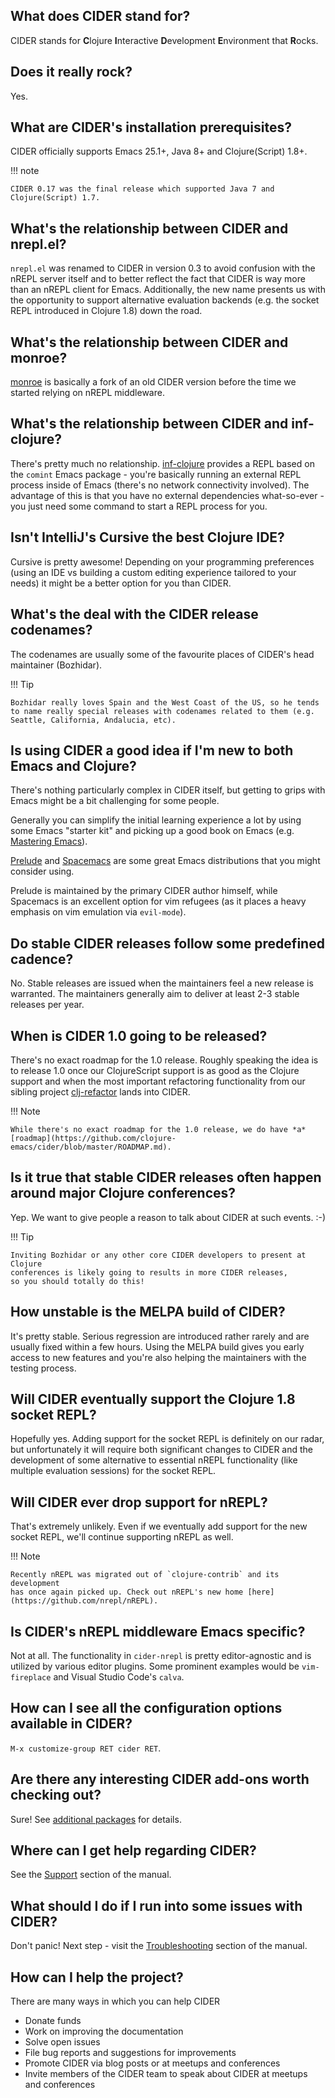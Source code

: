 ## What does CIDER stand for?

CIDER stands for **C**lojure **I**nteractive **D**evelopment **E**nvironment that **R**ocks.

## Does it really rock?

Yes.

## What are CIDER's installation prerequisites?

CIDER officially supports Emacs 25.1+, Java 8+ and Clojure(Script) 1.8+.


!!! note

    CIDER 0.17 was the final release which supported Java 7 and Clojure(Script) 1.7.

## What's the relationship between CIDER and nrepl.el?

`nrepl.el` was renamed to CIDER in version 0.3 to avoid confusion with the nREPL
server itself and to better reflect the fact that CIDER is way more than an
nREPL client for Emacs.  Additionally, the new name presents us with the
opportunity to support alternative evaluation backends (e.g. the socket REPL
introduced in Clojure 1.8) down the road.

## What's the relationship between CIDER and monroe?

[monroe](https://github.com/sanel/monroe) is basically a fork of an old CIDER
version before the time we started relying on nREPL middleware.

## What's the relationship between CIDER and inf-clojure?

There's pretty much no relationship. [inf-clojure][] provides a REPL based on the
`comint` Emacs package - you're basically running an external REPL process
inside of Emacs (there's no network connectivity involved).  The advantage of
this is that you have no external dependencies what-so-ever - you just need some
command to start a REPL process for you.

## Isn't IntelliJ's Cursive the best Clojure IDE?

Cursive is pretty awesome! Depending on your programming preferences (using an IDE vs
building a custom editing experience tailored to your needs) it might be a better
option for you than CIDER.

## What's the deal with the CIDER release codenames?

The codenames are usually some of the favourite places of CIDER's head
maintainer (Bozhidar).

!!! Tip

    Bozhidar really loves Spain and the West Coast of the US, so he tends
    to name really special releases with codenames related to them (e.g.
    Seattle, California, Andalucia, etc).

## Is using CIDER a good idea if I'm new to both Emacs and Clojure?

There's nothing particularly complex in CIDER itself, but getting to
grips with Emacs might be a bit challenging for some people.

Generally you can simplify the initial learning experience a lot by using some
Emacs "starter kit" and picking up a good book on Emacs
(e.g. [Mastering Emacs](https://www.masteringemacs.org/)).

[Prelude](https://github.com/bbatsov/prelude)
and [Spacemacs](http://spacemacs.org/) are some great Emacs distributions that
you might consider using.

Prelude is maintained by the primary CIDER author himself, while
Spacemacs is an excellent option for vim refugees (as it places a heavy emphasis
on vim emulation via `evil-mode`).

## Do stable CIDER releases follow some predefined cadence?

No. Stable releases are issued when the maintainers feel a new release is
warranted. The maintainers generally aim to deliver at least 2-3 stable releases
per year.

## When is CIDER 1.0 going to be released?

There's no exact roadmap for the 1.0 release. Roughly speaking the idea is to
release 1.0 once our ClojureScript support is as good as the Clojure support and
when the most important refactoring functionality from our sibling
project [clj-refactor](https://github.com/clojure-emacs/clj-refactor.el) lands
into CIDER.

!!! Note

    While there's no exact roadmap for the 1.0 release, we do have *a*
    [roadmap](https://github.com/clojure-emacs/cider/blob/master/ROADMAP.md).

## Is it true that stable CIDER releases often happen around major Clojure conferences?

Yep. We want to give people a reason to talk about CIDER at such events. :-)

!!! Tip

    Inviting Bozhidar or any other core CIDER developers to present at Clojure
    conferences is likely going to results in more CIDER releases,
    so you should totally do this!

## How unstable is the MELPA build of CIDER?

It's pretty stable. Serious regression are introduced rather rarely and are
usually fixed within a few hours. Using the MELPA build gives you early access to
new features and you're also helping the maintainers with the testing process.

## Will CIDER eventually support the Clojure 1.8 socket REPL?

Hopefully yes. Adding support for the socket REPL is definitely on our radar, but
unfortunately it will require both significant changes to CIDER and the development
of some alternative to essential nREPL functionality (like multiple evaluation sessions)
for the socket REPL.

## Will CIDER ever drop support for nREPL?

That's extremely unlikely. Even if we eventually add support for the new socket REPL,
we'll continue supporting nREPL as well.

!!! Note

    Recently nREPL was migrated out of `clojure-contrib` and its development
    has once again picked up. Check out nREPL's new home [here](https://github.com/nrepl/nREPL).

## Is CIDER's nREPL middleware Emacs specific?

Not at all. The functionality in `cider-nrepl` is pretty editor-agnostic and is
utilized by various editor plugins. Some prominent examples would be
`vim-fireplace` and Visual Studio Code's `calva`.

## How can I see all the configuration options available in CIDER?

`M-x customize-group RET cider RET`.

## Are there any interesting CIDER add-ons worth checking out?

Sure! See [additional packages](additional_packages.md) for details.

## Where can I get help regarding CIDER?

See the [Support](about/support.md) section of the manual.

## What should I do if I run into some issues with CIDER?

Don't panic! Next step - visit the [Troubleshooting](troubleshooting.md) section of
the manual.

## How can I help the project?

There are many ways in which you can help CIDER

* Donate funds
* Work on improving the documentation
* Solve open issues
* File bug reports and suggestions for improvements
* Promote CIDER via blog posts or at meetups and conferences
* Invite members of the CIDER team to speak about CIDER at meetups and conferences

[inf-clojure]: https://github.com/clojure-emacs/inf-clojure
